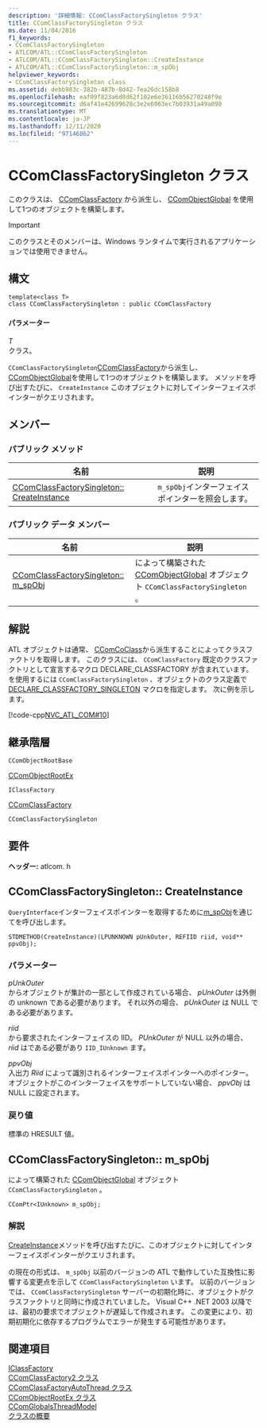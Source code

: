 ```yaml
---
description: '詳細情報: CComClassFactorySingleton クラス'
title: CComClassFactorySingleton クラス
ms.date: 11/04/2016
f1_keywords:
- CComClassFactorySingleton
- ATLCOM/ATL::CComClassFactorySingleton
- ATLCOM/ATL::CComClassFactorySingleton::CreateInstance
- ATLCOM/ATL::CComClassFactorySingleton::m_spObj
helpviewer_keywords:
- CComClassFactorySingleton class
ms.assetid: debb983c-382b-487b-8d42-7ea26dc158b8
ms.openlocfilehash: eaf09f823a6d8d62f102e6e36116b56270248f9e
ms.sourcegitcommit: d6af41e42699628c3e2e6063ec7b03931a49a098
ms.translationtype: MT
ms.contentlocale: ja-JP
ms.lasthandoff: 12/11/2020
ms.locfileid: "97146862"
---
```

# <a name="ccomclassfactorysingleton-class"></a>CComClassFactorySingleton クラス

このクラスは、 [CComClassFactory](../../atl/reference/ccomclassfactory-class.md) から派生し、 [CComObjectGlobal](../../atl/reference/ccomobjectglobal-class.md) を使用して1つのオブジェクトを構築します。

> [!IMPORTANT]
> このクラスとそのメンバーは、Windows ランタイムで実行されるアプリケーションでは使用できません。

## <a name="syntax"></a>構文

```
template<class T>
class CComClassFactorySingleton : public CComClassFactory
```

#### <a name="parameters"></a>パラメーター

*T*<br/>
クラス。

`CComClassFactorySingleton`[CComClassFactory](../../atl/reference/ccomclassfactory-class.md)から派生し、 [CComObjectGlobal](../../atl/reference/ccomobjectglobal-class.md)を使用して1つのオブジェクトを構築します。 メソッドを呼び出すたびに、 `CreateInstance` このオブジェクトに対してインターフェイスポインターがクエリされます。

## <a name="members"></a>メンバー

### <a name="public-methods"></a>パブリック メソッド

|名前|説明|
|----------|-----------------|
|[CComClassFactorySingleton:: CreateInstance](#createinstance)|`m_spObj`インターフェイスポインターを照会します。|

### <a name="public-data-members"></a>パブリック データ メンバー

|名前|説明|
|----------|-----------------|
|[CComClassFactorySingleton:: m_spObj](#m_spobj)|によって構築された [CComObjectGlobal](../../atl/reference/ccomobjectglobal-class.md) オブジェクト `CComClassFactorySingleton` 。|

## <a name="remarks"></a>解説

ATL オブジェクトは通常、 [CComCoClass](../../atl/reference/ccomcoclass-class.md)から派生することによってクラスファクトリを取得します。 このクラスには、 [](aggregation-and-class-factory-macros.md#declare_classfactory) `CComClassFactory` 既定のクラスファクトリとして宣言するマクロ DECLARE_CLASSFACTORY が含まれています。 を使用するには `CComClassFactorySingleton` 、オブジェクトのクラス定義で [DECLARE_CLASSFACTORY_SINGLETON](aggregation-and-class-factory-macros.md#declare_classfactory_singleton) マクロを指定します。 次に例を示します。

[!code-cpp[NVC_ATL_COM#10](../../atl/codesnippet/cpp/ccomclassfactorysingleton-class_1.h)]

## <a name="inheritance-hierarchy"></a>継承階層

`CComObjectRootBase`

[CComObjectRootEx](../../atl/reference/ccomobjectrootex-class.md)

`IClassFactory`

[CComClassFactory](../../atl/reference/ccomclassfactory-class.md)

`CComClassFactorySingleton`

## <a name="requirements"></a>要件

**ヘッダー:** atlcom. h

## <a name="ccomclassfactorysingletoncreateinstance"></a><a name="createinstance"></a> CComClassFactorySingleton:: CreateInstance

`QueryInterface`インターフェイスポインターを取得するために[m_spObj](#m_spobj)を通じてを呼び出します。

```
STDMETHOD(CreateInstance)(LPUNKNOWN pUnkOuter, REFIID riid, void** ppvObj);
```

### <a name="parameters"></a>パラメーター

*pUnkOuter*<br/>
からオブジェクトが集計の一部として作成されている場合、 *pUnkOuter* は外側の unknown である必要があります。 それ以外の場合、 *pUnkOuter* は NULL である必要があります。

*riid*<br/>
から要求されたインターフェイスの IID。 *PUnkOuter* が NULL 以外の場合、 *riid* はである必要があり `IID_IUnknown` ます。

*ppvObj*<br/>
入出力 *Riid* によって識別されるインターフェイスポインターへのポインター。 オブジェクトがこのインターフェイスをサポートしていない場合、 *ppvObj* は NULL に設定されます。

### <a name="return-value"></a>戻り値

標準の HRESULT 値。

## <a name="ccomclassfactorysingletonm_spobj"></a><a name="m_spobj"></a> CComClassFactorySingleton:: m_spObj

によって構築された [CComObjectGlobal](../../atl/reference/ccomobjectglobal-class.md) オブジェクト `CComClassFactorySingleton` 。

```
CComPtr<IUnknown> m_spObj;
```

### <a name="remarks"></a>解説

[CreateInstance](#createinstance)メソッドを呼び出すたびに、このオブジェクトに対してインターフェイスポインターがクエリされます。

の現在の形式は、 `m_spObj` 以前のバージョンの ATL で動作していた互換性に影響する変更点を示して `CComClassFactorySingleton` います。 以前のバージョンでは、 `CComClassFactorySingleton` サーバーの初期化時に、オブジェクトがクラスファクトリと同時に作成されていました。 Visual C++ .NET 2003 以降では、最初の要求でオブジェクトが遅延して作成されます。 この変更により、初期初期化に依存するプログラムでエラーが発生する可能性があります。

## <a name="see-also"></a>関連項目

[IClassFactory](/windows/win32/api/unknwnbase/nn-unknwnbase-iclassfactory)<br/>
[CComClassFactory2 クラス](../../atl/reference/ccomclassfactory2-class.md)<br/>
[CComClassFactoryAutoThread クラス](../../atl/reference/ccomclassfactoryautothread-class.md)<br/>
[CComObjectRootEx クラス](../../atl/reference/ccomobjectrootex-class.md)<br/>
[CComGlobalsThreadModel](atl-typedefs.md#ccomglobalsthreadmodel)<br/>
[クラスの概要](../../atl/atl-class-overview.md)
